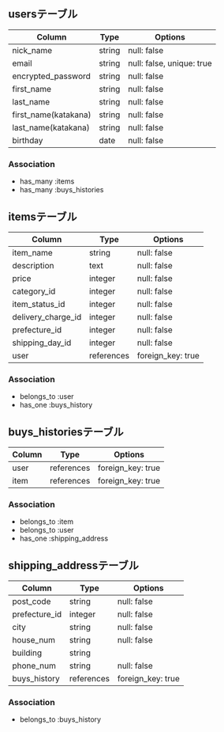 ## usersテーブル

| Column              | Type   | Options                  |
| ----------          | ------ | ---------                | 
| nick_name           | string | null: false              |
| email               | string | null: false, unique: true|
| encrypted_password  | string | null: false              |            
| first_name          | string | null: false              |          
| last_name           | string | null: false              |         
| first_name(katakana)| string | null: false              | 
| last_name(katakana) | string | null: false              |         
| birthday            | date   | null: false              | 



### Association
- has_many :items
- has_many :buys_histories

## itemsテーブル

| Column             | Type        | Options           |
| ----------         | ----------- | ---------         |
| item_name          | string      | null: false       |
| description        | text        | null: false       |
| price              | integer     | null: false       |
| category_id        | integer     | null: false       |
| item_status_id     | integer     | null: false       |
| delivery_charge_id | integer     | null: false       |
| prefecture_id      | integer     | null: false       |
| shipping_day_id    | integer     | null: false       |
| user               | references  | foreign_key: true |

### Association
- belongs_to :user
- has_one    :buys_history

## buys_historiesテーブル

| Column     | Type       | Options           |
| ---------- | -----------| ---------         |
| user       | references | foreign_key: true |
| item       | references | foreign_key: true |
         
       

### Association
- belongs_to :item
- belongs_to :user
- has_one    :shipping_address

## shipping_addressテーブル

| Column        | Type       | Options           |
| ----------    | ------     | ---------         |
| post_code     | string     | null: false       |
| prefecture_id | integer    | null: false       |
| city          | string     | null: false       |
| house_num     | string     | null: false       |            
| building      | string     |                   |          
| phone_num     | string     | null: false       |         
| buys_history  | references | foreign_key: true |     



### Association
- belongs_to :buys_history
